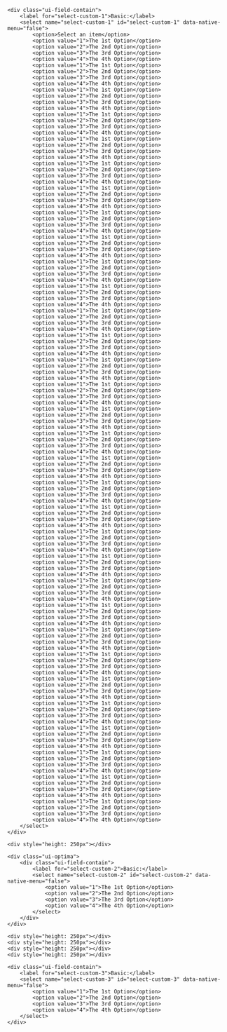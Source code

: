 	<div class="ui-field-contain">
	    <label for="select-custom-1">Basic:</label>
	    <select name="select-custom-1" id="select-custom-1" data-native-menu="false">
	        <option>Select an item</option>
	        <option value="1">The 1st Option</option>
	        <option value="2">The 2nd Option</option>
	        <option value="3">The 3rd Option</option>
	        <option value="4">The 4th Option</option>
	        <option value="1">The 1st Option</option>
	        <option value="2">The 2nd Option</option>
	        <option value="3">The 3rd Option</option>
	        <option value="4">The 4th Option</option>
	        <option value="1">The 1st Option</option>
	        <option value="2">The 2nd Option</option>
	        <option value="3">The 3rd Option</option>
	        <option value="4">The 4th Option</option>
	        <option value="1">The 1st Option</option>
	        <option value="2">The 2nd Option</option>
	        <option value="3">The 3rd Option</option>
	        <option value="4">The 4th Option</option>
	        <option value="1">The 1st Option</option>
	        <option value="2">The 2nd Option</option>
	        <option value="3">The 3rd Option</option>
	        <option value="4">The 4th Option</option>
	        <option value="1">The 1st Option</option>
	        <option value="2">The 2nd Option</option>
	        <option value="3">The 3rd Option</option>
	        <option value="4">The 4th Option</option>
	        <option value="1">The 1st Option</option>
	        <option value="2">The 2nd Option</option>
	        <option value="3">The 3rd Option</option>
	        <option value="4">The 4th Option</option>
	        <option value="1">The 1st Option</option>
	        <option value="2">The 2nd Option</option>
	        <option value="3">The 3rd Option</option>
	        <option value="4">The 4th Option</option>
	        <option value="1">The 1st Option</option>
	        <option value="2">The 2nd Option</option>
	        <option value="3">The 3rd Option</option>
	        <option value="4">The 4th Option</option>
	        <option value="1">The 1st Option</option>
	        <option value="2">The 2nd Option</option>
	        <option value="3">The 3rd Option</option>
	        <option value="4">The 4th Option</option>
	        <option value="1">The 1st Option</option>
	        <option value="2">The 2nd Option</option>
	        <option value="3">The 3rd Option</option>
	        <option value="4">The 4th Option</option>
	        <option value="1">The 1st Option</option>
	        <option value="2">The 2nd Option</option>
	        <option value="3">The 3rd Option</option>
	        <option value="4">The 4th Option</option>
	        <option value="1">The 1st Option</option>
	        <option value="2">The 2nd Option</option>
	        <option value="3">The 3rd Option</option>
	        <option value="4">The 4th Option</option>
	        <option value="1">The 1st Option</option>
	        <option value="2">The 2nd Option</option>
	        <option value="3">The 3rd Option</option>
	        <option value="4">The 4th Option</option>
	        <option value="1">The 1st Option</option>
	        <option value="2">The 2nd Option</option>
	        <option value="3">The 3rd Option</option>
	        <option value="4">The 4th Option</option>
	        <option value="1">The 1st Option</option>
	        <option value="2">The 2nd Option</option>
	        <option value="3">The 3rd Option</option>
	        <option value="4">The 4th Option</option>
	        <option value="1">The 1st Option</option>
	        <option value="2">The 2nd Option</option>
	        <option value="3">The 3rd Option</option>
	        <option value="4">The 4th Option</option>
	        <option value="1">The 1st Option</option>
	        <option value="2">The 2nd Option</option>
	        <option value="3">The 3rd Option</option>
	        <option value="4">The 4th Option</option>
	        <option value="1">The 1st Option</option>
	        <option value="2">The 2nd Option</option>
	        <option value="3">The 3rd Option</option>
	        <option value="4">The 4th Option</option>
	        <option value="1">The 1st Option</option>
	        <option value="2">The 2nd Option</option>
	        <option value="3">The 3rd Option</option>
	        <option value="4">The 4th Option</option>
	        <option value="1">The 1st Option</option>
	        <option value="2">The 2nd Option</option>
	        <option value="3">The 3rd Option</option>
	        <option value="4">The 4th Option</option>
	        <option value="1">The 1st Option</option>
	        <option value="2">The 2nd Option</option>
	        <option value="3">The 3rd Option</option>
	        <option value="4">The 4th Option</option>
	        <option value="1">The 1st Option</option>
	        <option value="2">The 2nd Option</option>
	        <option value="3">The 3rd Option</option>
	        <option value="4">The 4th Option</option>
	        <option value="1">The 1st Option</option>
	        <option value="2">The 2nd Option</option>
	        <option value="3">The 3rd Option</option>
	        <option value="4">The 4th Option</option>
	        <option value="1">The 1st Option</option>
	        <option value="2">The 2nd Option</option>
	        <option value="3">The 3rd Option</option>
	        <option value="4">The 4th Option</option>
	        <option value="1">The 1st Option</option>
	        <option value="2">The 2nd Option</option>
	        <option value="3">The 3rd Option</option>
	        <option value="4">The 4th Option</option>
	        <option value="1">The 1st Option</option>
	        <option value="2">The 2nd Option</option>
	        <option value="3">The 3rd Option</option>
	        <option value="4">The 4th Option</option>
	        <option value="1">The 1st Option</option>
	        <option value="2">The 2nd Option</option>
	        <option value="3">The 3rd Option</option>
	        <option value="4">The 4th Option</option>
	        <option value="1">The 1st Option</option>
	        <option value="2">The 2nd Option</option>
	        <option value="3">The 3rd Option</option>
	        <option value="4">The 4th Option</option>
	        <option value="1">The 1st Option</option>
	        <option value="2">The 2nd Option</option>
	        <option value="3">The 3rd Option</option>
	        <option value="4">The 4th Option</option>
	        <option value="1">The 1st Option</option>
	        <option value="2">The 2nd Option</option>
	        <option value="3">The 3rd Option</option>
	        <option value="4">The 4th Option</option>
	        <option value="1">The 1st Option</option>
	        <option value="2">The 2nd Option</option>
	        <option value="3">The 3rd Option</option>
	        <option value="4">The 4th Option</option>
	    </select>
	</div>

	<div style="height: 250px"></div>

    <div class="ui-optima">
		<div class="ui-field-contain">
		    <label for="select-custom-2">Basic:</label>
		    <select name="select-custom-2" id="select-custom-2" data-native-menu="false">
		        <option value="1">The 1st Option</option>
		        <option value="2">The 2nd Option</option>
		        <option value="3">The 3rd Option</option>
		        <option value="4">The 4th Option</option>
		    </select>
		</div>
	</div>

	<div style="height: 250px"></div>
	<div style="height: 250px"></div>
	<div style="height: 250px"></div>
	<div style="height: 250px"></div>

	<div class="ui-field-contain">
	    <label for="select-custom-3">Basic:</label>
	    <select name="select-custom-3" id="select-custom-3" data-native-menu="false">
	        <option value="1">The 1st Option</option>
	        <option value="2">The 2nd Option</option>
	        <option value="3">The 3rd Option</option>
	        <option value="4">The 4th Option</option>
	    </select>
	</div>

